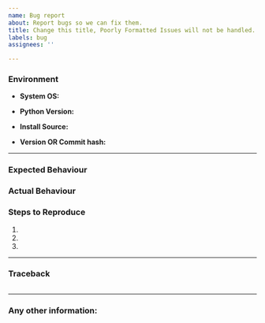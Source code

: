 ```yaml
---
name: Bug report
about: Report bugs so we can fix them.
title: Change this title, Poorly Formatted Issues will not be handled.
labels: bug
assignees: ''

---
```


<!--- Please search existing bugs before creating a new one -->
<!--- Format your issue titles as 'Error: Description' -->
<!--- example title: "FileNotFoundError: error while downloading individual songs." -->

### Environment
- **System OS:** <!--- Windows/OSX/Linux/Heroku/Docker --> 

- **Python Version:** <!--- Python Version can be found by running "py -V" -->

- **Install Source:** 
<!--- Did you download from pip, the master branch on github, or a different branch? -->
<!--- Provide the command you used to install spotDL -->

- **Version OR Commit hash:**
<!--- If from pip, what is the version? Run "pip show spotdl" --> 
<!--- If not from pip, what is the commit hash? -->

------------------------------------------------------------

### Expected Behaviour
<!--- What did you expect to happen? -->

### Actual Behaviour
<!--- What actually happened? -->

### Steps to Reproduce
1. 
2. 
3. 

--------------------------------------------------------------------

### Traceback

<!--- Place traceback here, between the  ```  symbols -->
```

```

--------------------------------------------------------------------

### Any other information:
